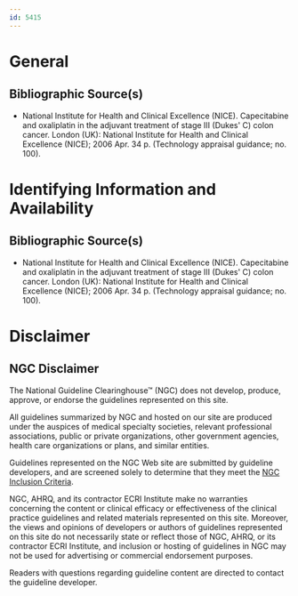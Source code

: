 ```yaml
---
id: 5415
---
```


# General

## Bibliographic Source(s)

- National Institute for Health and Clinical Excellence (NICE). Capecitabine and oxaliplatin in the adjuvant treatment of stage III (Dukes' C) colon cancer. London (UK): National Institute for Health and Clinical Excellence (NICE); 2006 Apr. 34 p. (Technology appraisal guidance; no. 100).

# Identifying Information and Availability

## Bibliographic Source(s)

- National Institute for Health and Clinical Excellence (NICE). Capecitabine and oxaliplatin in the adjuvant treatment of stage III (Dukes' C) colon cancer. London (UK): National Institute for Health and Clinical Excellence (NICE); 2006 Apr. 34 p. (Technology appraisal guidance; no. 100).

# Disclaimer

## NGC Disclaimer

The National Guideline Clearinghouse™ (NGC) does not develop, produce, approve, or endorse the guidelines represented on this site.

All guidelines summarized by NGC and hosted on our site are produced under the auspices of medical specialty societies, relevant professional associations, public or private organizations, other government agencies, health care organizations or plans, and similar entities.

Guidelines represented on the NGC Web site are submitted by guideline developers, and are screened solely to determine that they meet the [NGC Inclusion Criteria](/help-and-about/summaries/inclusion-criteria).

NGC, AHRQ, and its contractor ECRI Institute make no warranties concerning the content or clinical efficacy or effectiveness of the clinical practice guidelines and related materials represented on this site. Moreover, the views and opinions of developers or authors of guidelines represented on this site do not necessarily state or reflect those of NGC, AHRQ, or its contractor ECRI Institute, and inclusion or hosting of guidelines in NGC may not be used for advertising or commercial endorsement purposes.

Readers with questions regarding guideline content are directed to contact the guideline developer.

